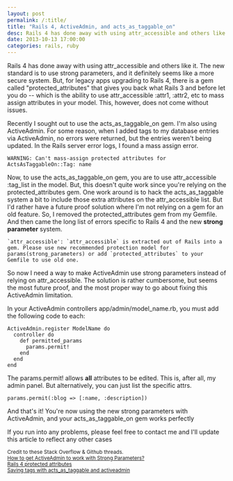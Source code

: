 ```yaml
---
layout: post
permalink: /:title/
title: "Rails 4, ActiveAdmin, and acts_as_taggable_on"
desc: Rails 4 has done away with using attr_accessible and others like it. The new standard is to use strong parameters, and it definitely seems like a more secure system. But, for legacy apps upgrading to Rails 4, there is a gem called "protected_attributes" that gives you back what Rails 3 and before let you do -- which is the ability to use attr_accessible :attr1, :attr2, etc to mass assign attributes in your model. This, however, does not come without issues.
date: 2013-10-13 17:00:00
categories: rails, ruby
---
```


<p>
Rails 4 has done away with using attr_accessible and others like it. The new standard is to use strong parameters, and it definitely seems like a more secure system. But, for legacy apps upgrading to Rails 4, there is a gem called "protected_attributes" that gives you back what Rails 3 and before let you do -- which is the ability to use attr_accessible :attr1, :attr2, etc to mass assign attributes in your model. This, however, does not come without issues.</p>

<p>
Recently I sought out to use the acts_as_taggable_on gem. I'm also using ActiveAdmin. For some reason, when I added tags to my database entries via ActiveAdmin, no errors were returned, but the entries weren't being updated. In the Rails server error logs, I found a mass assign error.
</p>

~~~
WARNING: Can't mass-assign protected attributes for ActsAsTaggableOn::Tag: name
~~~

<p>
Now, to use the acts_as_taggable_on gem, you are to use <span class="inline-code">attr_accessible :tag_list</span> in the model. But, this doesn't quite work since you're relying on the protected_attributes gem. One work around is to hack the acts_as_taggable system a bit to include those extra attributes on the attr_accessible list. But I'd rather have a future proof solution where I'm not relying on a gem for an old feature. So, I removed the protected_attributes gem from my Gemfile. And then came the long list of errors specific to Rails 4 and the new <strong>strong parameter</strong> system.
</p>

~~~
`attr_accessible': `attr_accessible` is extracted out of Rails into a gem. Please use new recommended protection model for params(strong_parameters) or add `protected_attributes` to your Gemfile to use old one.
~~~


<p>
So now I need a way to make ActiveAdmin use strong parameters instead of relying on attr_accessible. The solution is rather cumbersome, but seems the most future proof, and the most proper way to go about fixing this ActiveAdmin limitation.
</p>

<p>
In your ActiveAdmin controllers <span class="inline-code">app/admin/model_name.rb</span>, you must add the following code to each:
</p>

~~~
ActiveAdmin.register ModelName do
  controller do
    def permitted_params
      params.permit!
    end
  end
end
~~~

<p>
The <span class="inline-code">params.permit!</span> allows <strong>all</strong> attributes to be edited. This is, after all, my admin panel. But alternatively, you can just list the specific attrs.
</p>

~~~
params.permit(:blog => [:name, :description])
~~~

<p>And that's it! You're now using the new strong parameters with ActiveAdmin, and your acts_as_taggable_on gem works perfectly</p>


<p>If you run into any problems, please feel free to contact me and I'll update this article to reflect any other cases</p>

<p><small>
Credit to these Stack Overflow & Github threads.<br />
<a href="http://stackoverflow.com/questions/13091011/how-to-get-activeadmin-to-work-with-strong-parameters">How to get ActiveAdmin to work with Strong Parameters?</a><br />
<a href="https://github.com/mbleigh/acts-as-taggable-on/issues/389">Rails 4 protected attributes</a><br />
<a href="http://stackoverflow.com/questions/8355659/saving-tags-with-acts-as-taggable-and-activeadmin">Saving tags with acts_as_taggable and activeadmin</a>
</small>
</p>
